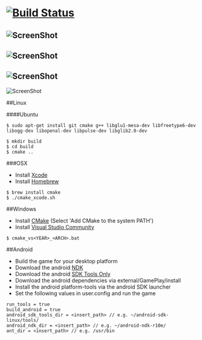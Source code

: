 [![Build Status](https://travis-ci.org/louis-mclaughlin/gameplay-platformer.svg?branch=master)](https://travis-ci.org/louis-mclaughlin/platformer)
========
![ScreenShot](https://raw.githubusercontent.com/louis-mclaughlin/platformer/master/raw/textures/promo.png)
----
![ScreenShot](https://raw.githubusercontent.com/louis-mclaughlin/platformer/master/raw/textures/perf.png)
----
![ScreenShot](https://raw.githubusercontent.com/louis-mclaughlin/platformer/master/raw/textures/debug.png)
----
![ScreenShot](https://raw.githubusercontent.com/louis-mclaughlin/platformer/master/raw/textures/editor.png)

##Linux

####Ubuntu
```
$ sudo apt-get install git cmake g++ libglu1-mesa-dev libfreetype6-dev libogg-dev libopenal-dev libpulse-dev libglib2.0-dev
```
```
$ mkdir build
$ cd build
$ cmake ..
```
###OSX
- Install [Xcode](https://developer.apple.com/xcode/)
- Install [Homebrew](http://brew.sh/)
```
$ brew install cmake
$ ./cmake_xcode.sh
```
##Windows
- Install [CMake](https://cmake.org/download/) (Select 'Add CMake to the system PATH')
- Install [Visual Studio Community](https://www.visualstudio.com/en-us/products/visual-studio-community-vs.aspx)
```
$ cmake_vs<YEAR>_<ARCH>.bat
```
##Android
- Build the game for your desktop platform
- Download the android [NDK](http://developer.android.com/ndk/downloads/index.html)
- Download the android [SDK Tools Only](http://developer.android.com/sdk/index.html)
- Download the android dependencies via external/GamePlay/install
- Install the android platform-tools via the android SDK launcher
- Set the following values in user.config and run the game
```
run_tools = true
build_android = true
android_sdk_tools_dir = <insert_path> // e.g. ~/android-sdk-linux/tools/
android_ndk_dir = <insert_path> // e.g. ~/android-ndk-r10e/
ant_dir = <insert_path> // e.g. /usr/bin
```
